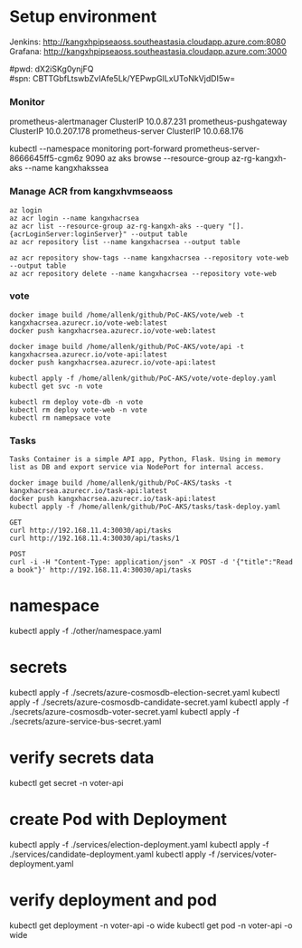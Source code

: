 # Setup environment
Jenkins: http://kangxhpipseaoss.southeastasia.cloudapp.azure.com:8080
Grafana: http://kangxhpipseaoss.southeastasia.cloudapp.azure.com:3000

#pwd: dX2iSKg0ynjFQ  
#spn: CBTTGbfLtswbZvIAfe5Lk/YEPwpGILxUToNkVjdDI5w=

### Monitor

prometheus-alertmanager         ClusterIP   10.0.87.231
prometheus-pushgateway          ClusterIP   10.0.207.178
prometheus-server               ClusterIP   10.0.68.176

kubectl --namespace monitoring port-forward prometheus-server-8666645ff5-cgm6z 9090
az aks browse --resource-group az-rg-kangxh-aks --name kangxhakssea

### Manage ACR from kangxhvmseaoss
    az login
    az acr login --name kangxhacrsea
    az acr list --resource-group az-rg-kangxh-aks --query "[].{acrLoginServer:loginServer}" --output table
    az acr repository list --name kangxhacrsea --output table

    az acr repository show-tags --name kangxhacrsea --repository vote-web --output table
    az acr repository delete --name kangxhacrsea --repository vote-web

### vote

    docker image build /home/allenk/github/PoC-AKS/vote/web -t kangxhacrsea.azurecr.io/vote-web:latest
    docker push kangxhacrsea.azurecr.io/vote-web:latest

    docker image build /home/allenk/github/PoC-AKS/vote/api -t kangxhacrsea.azurecr.io/vote-api:latest
    docker push kangxhacrsea.azurecr.io/vote-api:latest

    kubectl apply -f /home/allenk/github/PoC-AKS/vote/vote-deploy.yaml
    kubectl get svc -n vote

    kubectl rm deploy vote-db -n vote
    kubectl rm deploy vote-web -n vote
    kubectl rm namepsace vote

### Tasks

    Tasks Container is a simple API app, Python, Flask. Using in memory list as DB and export service via NodePort for internal access.

    docker image build /home/allenk/github/PoC-AKS/tasks -t kangxhacrsea.azurecr.io/task-api:latest
    docker push kangxhacrsea.azurecr.io/task-api:latest
    kubectl apply -f /home/allenk/github/PoC-AKS/tasks/task-deploy.yaml

    GET
    curl http://192.168.11.4:30030/api/tasks
    curl http://192.168.11.4:30030/api/tasks/1

    POST
    curl -i -H "Content-Type: application/json" -X POST -d '{"title":"Read a book"}' http://192.168.11.4:30030/api/tasks

# namespace
kubectl apply -f ./other/namespace.yaml

# secrets
kubectl apply -f ./secrets/azure-cosmosdb-election-secret.yaml
kubectl apply -f ./secrets/azure-cosmosdb-candidate-secret.yaml
kubectl apply -f ./secrets/azure-cosmosdb-voter-secret.yaml
kubectl apply -f ./secrets/azure-service-bus-secret.yaml

# verify secrets data
kubectl get secret -n voter-api 

# create Pod with Deployment
kubectl apply -f ./services/election-deployment.yaml
kubectl apply -f ./services/candidate-deployment.yaml
kubectl apply -f /services/voter-deployment.yaml

# verify deployment and pod
kubectl get deployment -n voter-api -o wide
kubectl get pod -n voter-api -o wide









